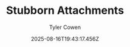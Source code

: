 ---
title: "Stubborn Attachments"
date: "2025-08-16T19:43:17.456Z"
author: "Tyler Cowen"
read_year: "NO"
recommendation: '3'
url: /bookshelf/stubborn-attachments
---